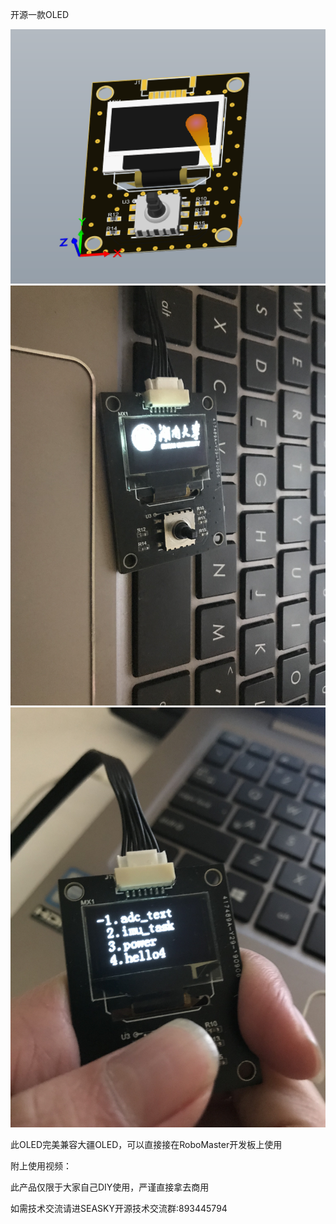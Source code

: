 开源一款OLED

<img src="./image/OLED.JPG" width="800"  />
<img src="./image/IMG_5240.JPG" width="800"  />
<img src="./image/IMG_5241.JPG" width="800"  />


此OLED完美兼容大疆OLED，可以直接接在RoboMaster开发板上使用

附上使用视频：

此产品仅限于大家自己DIY使用，严谨直接拿去商用

如需技术交流请进SEASKY开源技术交流群:893445794
